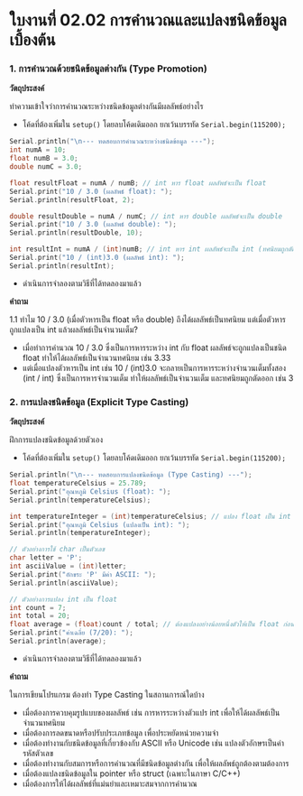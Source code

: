 # ใบงานที่ 02.02 การคำนวณและแปลงชนิดข้อมูลเบื้องต้น


### 1. การคำนวณด้วยชนิดข้อมูลต่างกัน (Type Promotion)

__วัตถุประสงค์__ 

ทำความเข้าใจว่าการคำนวณระหว่างชนิดข้อมูลต่างกันมีผลลัพธ์อย่างไร

- โค้ดที่ต้องเพิ่มใน `setup()` โดยลบโค้ดเดิมออก ยกเว้นบรรทัด `Serial.begin(115200);`


``` c
Serial.println("\n--- ทดสอบการคำนวณระหว่างชนิดข้อมูล ---");
int numA = 10;
float numB = 3.0;
double numC = 3.0;

float resultFloat = numA / numB; // int หาร float ผลลัพธ์จะเป็น float
Serial.print("10 / 3.0 (ผลลัพธ์ float): ");
Serial.println(resultFloat, 2);

double resultDouble = numA / numC; // int หาร double ผลลัพธ์จะเป็น double
Serial.print("10 / 3.0 (ผลลัพธ์ double): ");
Serial.println(resultDouble, 10);

int resultInt = numA / (int)numB; // int หาร int ผลลัพธ์จะเป็น int (ทศนิยมถูกตัดทิ้ง)
Serial.print("10 / (int)3.0 (ผลลัพธ์ int): ");
Serial.println(resultInt);
```

- ดำเนินการจำลองตามวิธีที่ได้ทดลองมาแล้ว

__คำถาม__ 

1.1  ทำไม 10 / 3.0 (เมื่อตัวหารเป็น float หรือ double) ถึงได้ผลลัพธ์เป็นทศนิยม แต่เมื่อตัวหารถูกแปลงเป็น int แล้วผลลัพธ์เป็นจำนวนเต็ม?
- เมื่อทำการคำนวณ 10 / 3.0 ซึ่งเป็นการหารระหว่าง int กับ float ผลลัพธ์จะถูกแปลงเป็นชนิด float ทำให้ได้ผลลัพธ์เป็นจำนวนทศนิยม เช่น 3.33
- แต่เมื่อแปลงตัวหารเป็น int เช่น 10 / (int)3.0 จะกลายเป็นการหารระหว่างจำนวนเต็มทั้งสอง (int / int) ซึ่งเป็นการหารจำนวนเต็ม ทำให้ผลลัพธ์เป็นจำนวนเต็ม และทศนิยมถูกตัดออก เช่น 3


### 2. การแปลงชนิดข้อมูล (Explicit Type Casting)

__วัตถุประสงค์__ 

ฝึกการแปลงชนิดข้อมูลด้วยตัวเอง

- โค้ดที่ต้องเพิ่มใน `setup()` โดยลบโค้ดเดิมออก ยกเว้นบรรทัด `Serial.begin(115200);`


``` c
Serial.println("\n--- ทดสอบการแปลงชนิดข้อมูล (Type Casting) ---");
float temperatureCelsius = 25.789;
Serial.print("อุณหภูมิ Celsius (float): ");
Serial.println(temperatureCelsius);

int temperatureInteger = (int)temperatureCelsius; // แปลง float เป็น int
Serial.print("อุณหภูมิ Celsius (แปลงเป็น int): ");
Serial.println(temperatureInteger);

// ตัวอย่างการใช้ char เป็นตัวเลข
char letter = 'P';
int asciiValue = (int)letter;
Serial.print("อักขระ 'P' มีค่า ASCII: ");
Serial.println(asciiValue);

// ตัวอย่างการแปลง int เป็น float
int count = 7;
int total = 20;
float average = (float)count / total; // ต้องแปลงอย่างน้อยหนึ่งตัวให้เป็น float ก่อนหาร
Serial.print("ค่าเฉลี่ย (7/20): ");
Serial.println(average);
```

- ดำเนินการจำลองตามวิธีที่ได้ทดลองมาแล้ว


__คำถาม__

ในการเขียนโปรแกรม ต้องทำ Type Casting ในสถานการณ์ใดบ้าง
- เมื่อต้องการควบคุมรูปแบบของผลลัพธ์ เช่น การหารระหว่างตัวแปร int เพื่อให้ได้ผลลัพธ์เป็นจำนวนทศนิยม
- เมื่อต้องการลดขนาดหรือปรับประเภทข้อมูล เพื่อประหยัดหน่วยความจำ
- เมื่อต้องทำงานกับชนิดข้อมูลที่เกี่ยวข้องกับ ASCII หรือ Unicode เช่น แปลงตัวอักษรเป็นค่ารหัสตัวเลข
- เมื่อต้องทำงานกับสมการหรือการคำนวณที่มีชนิดข้อมูลต่างกัน เพื่อให้ผลลัพธ์ถูกต้องตามต้องการ
- เมื่อต้องแปลงชนิดข้อมูลใน pointer หรือ struct (เฉพาะในภาษา C/C++)
- เมื่อต้องการให้ได้ผลลัพธ์ที่แม่นยำและเหมาะสมจากการคำนวณ
